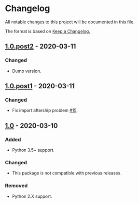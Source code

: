 # Changelog
All notable changes to this project will be documented in this file.

The format is based on [Keep a Changelog](https://keepachangelog.com/en/1.0.0/),

## [1.0.post2] - 2020-03-11
### Changed
- Dump version.

## [1.0.post1] - 2020-03-11
### Changed
- Fix import aftership problem [#15](https://github.com/AfterShip/aftership-sdk-python/issues/15).

## [1.0] - 2020-03-10
### Added
- Python 3.5+ support.

### Changed
- This package is not compatible with previous releases.

### Removed
- Python 2.X support.

[1.0.post2]: https://github.com/AfterShip/aftership-sdk-python/releases/tag/1.0.post2
[1.0.post1]: https://github.com/AfterShip/aftership-sdk-python/releases/tag/1.0.post1
[1.0]: https://github.com/AfterShip/aftership-sdk-python/releases/tag/1.0
